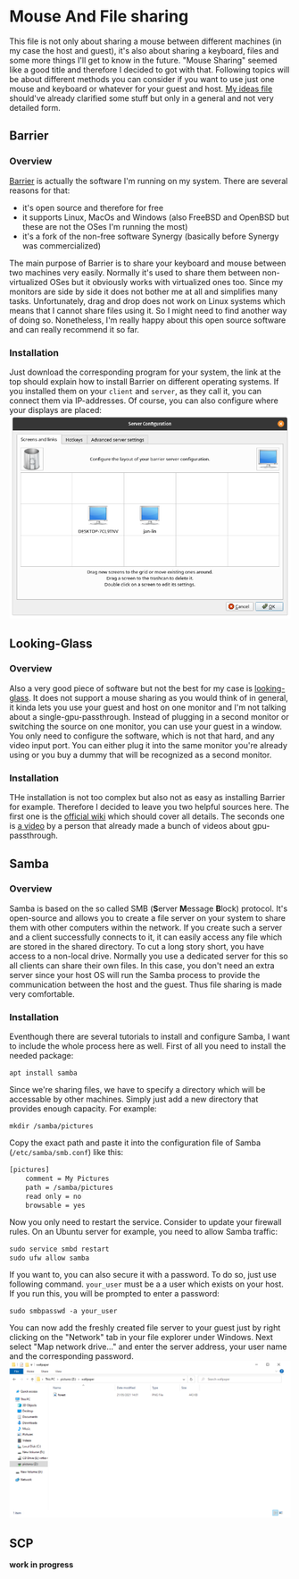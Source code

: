 # Mouse And File sharing
This file is not only about sharing a mouse between different machines (in my case the host and guest), it's also about
sharing a keyboard, files and some more things I'll get to know in the future. "Mouse Sharing" seemed like a good title
and therefore I decided to got with that. Following topics will be about different methods you can consider if you want
to use just one mouse and keyboard or whatever for your guest and host. [My ideas file](../../ideas.md) should've
already clarified some stuff but only in a general and not very detailed form.

## Barrier
### Overview
[Barrier](https://github.com/debauchee/barrier) is actually the software I'm running on my system. There are several
reasons for that:
- it's open source and therefore for free
- it supports Linux, MacOs and Windows (also FreeBSD and OpenBSD but these are not the OSes I'm running the most)
- it's a fork of the non-free software Synergy (basically before Synergy was commercialized)

The main purpose of Barrier is to share your keyboard and mouse between two machines very easily. Normally it's used
to share them between non-virtualized OSes but it obviously works with virtualized ones too. Since my monitors are side
by side it does not bother me at all and simplifies many tasks. Unfortunately, drag and drop does not work on Linux 
systems which means that I cannot share files using it. So I might need to find another way of doing so. Nonetheless,
I'm really happy about this open source software and can really recommend it so far.  
### Installation
Just download the corresponding program for your system, the link at the top should explain how to install Barrier on
different operating systems. If you installed them on your ``client`` and ``server``, as they call it, you can connect
them via IP-addresses. Of course, you can also configure where your displays are placed:  
![](/resources/barrier-configuration.png)


## Looking-Glass
### Overview
Also a very good piece of software but not the best for my case is [looking-glass](https://looking-glass.io/). It does not
support a mouse sharing as you would think of in general, it kinda lets you use your guest and host on one monitor and
I'm not talking about a single-gpu-passthrough. Instead of plugging in a second monitor or switching the source on one
monitor, you can use your guest in a window. You only need to configure the software, which is not that hard, and any
video input port. You can either plug it into the same monitor you're already using or you buy a dummy that will be 
recognized as a second monitor.
### Installation
THe installation is not too complex but also not as easy as installing Barrier for example. Therefore I decided to leave
you two helpful sources here. The first one is the [official wiki](https://looking-glass.io/wiki/Installation) which 
should cover all details. The seconds one is [a video](https://www.youtube.com/watch?v=wEhvQEyiOwI) by a person that
already made a bunch of videos about gpu-passthrough.


## Samba
### Overview
Samba is based on the so called SMB (**S**erver **M**essage **B**lock) protocol. It's open-source and allows you to create a file server on your system to share them with other computers within the network. If you create such a server and a client
successfully connects to it, it can easily access any file which are stored in the shared directory. To cut a long story
short, you have access to a non-local drive. Normally you use a dedicated server for this so all clients can share their own
files. In this case, you don't need an extra server since your host OS will run the Samba process to provide the communication
between the host and the guest. Thus file sharing is made very comfortable.
### Installation
Eventhough there are several tutorials to install and configure Samba, I want to include the whole process here as well.
First of all you need to install the needed package:
```
apt install samba
```
Since we're sharing files, we have to specify a directory which will be accessable by other machines. Simply just add a new
directory that provides enough capacity. For example:
```
mkdir /samba/pictures
```
Copy the exact path and paste it into the configuration file of Samba (``/etc/samba/smb.conf``) like this:
```
[pictures]
    comment = My Pictures
    path = /samba/pictures
    read only = no
    browsable = yes
```
Now you only need to restart the service. Consider to update your firewall rules. On an Ubuntu server for example, you need to
allow Samba traffic:
```
sudo service smbd restart
sudo ufw allow samba
```
If you want to, you can also secure it with a password. To do so, just use following command. ``your_user`` must be a a user
which exists on your host. If you run this, you will be prompted to enter a password:
```
sudo smbpasswd -a your_user
```

You can now add the freshly created file server to your guest just by right clicking on the "Network" tab in your file 
explorer under Windows. Next select "Map network drive..." and enter the server address, your user name and the corresponding
password.
![](/resources/samba_network_drive.png)
## SCP
**work in progress**

